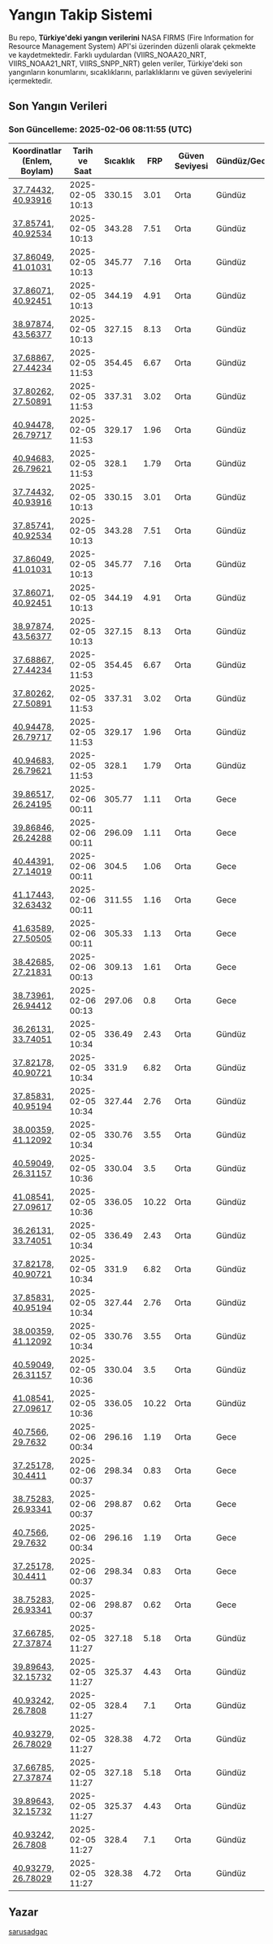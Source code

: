 # Yangın Takip Sistemi

Bu repo, **Türkiye'deki yangın verilerini** NASA FIRMS (Fire Information for Resource Management System) API'si üzerinden düzenli olarak çekmekte ve kaydetmektedir. Farklı uydulardan (VIIRS_NOAA20_NRT, VIIRS_NOAA21_NRT, VIIRS_SNPP_NRT) gelen veriler, Türkiye'deki son yangınların konumlarını, sıcaklıklarını, parlaklıklarını ve güven seviyelerini içermektedir.

## Son Yangın Verileri
### Son Güncelleme: 2025-02-06 08:11:55 (UTC)

| Koordinatlar (Enlem, Boylam) | Tarih ve Saat | Sıcaklık | FRP | Güven Seviyesi | Gündüz/Gece |
|-----------------------------|----------------|----------|-----|----------------|-------------|
| [37.74432, 40.93916](https://www.google.com/maps?q=37.74432,40.93916) | 2025-02-05 10:13 | 330.15 | 3.01 | Orta | Gündüz |
| [37.85741, 40.92534](https://www.google.com/maps?q=37.85741,40.92534) | 2025-02-05 10:13 | 343.28 | 7.51 | Orta | Gündüz |
| [37.86049, 41.01031](https://www.google.com/maps?q=37.86049,41.01031) | 2025-02-05 10:13 | 345.77 | 7.16 | Orta | Gündüz |
| [37.86071, 40.92451](https://www.google.com/maps?q=37.86071,40.92451) | 2025-02-05 10:13 | 344.19 | 4.91 | Orta | Gündüz |
| [38.97874, 43.56377](https://www.google.com/maps?q=38.97874,43.56377) | 2025-02-05 10:13 | 327.15 | 8.13 | Orta | Gündüz |
| [37.68867, 27.44234](https://www.google.com/maps?q=37.68867,27.44234) | 2025-02-05 11:53 | 354.45 | 6.67 | Orta | Gündüz |
| [37.80262, 27.50891](https://www.google.com/maps?q=37.80262,27.50891) | 2025-02-05 11:53 | 337.31 | 3.02 | Orta | Gündüz |
| [40.94478, 26.79717](https://www.google.com/maps?q=40.94478,26.79717) | 2025-02-05 11:53 | 329.17 | 1.96 | Orta | Gündüz |
| [40.94683, 26.79621](https://www.google.com/maps?q=40.94683,26.79621) | 2025-02-05 11:53 | 328.1 | 1.79 | Orta | Gündüz |
| [37.74432, 40.93916](https://www.google.com/maps?q=37.74432,40.93916) | 2025-02-05 10:13 | 330.15 | 3.01 | Orta | Gündüz |
| [37.85741, 40.92534](https://www.google.com/maps?q=37.85741,40.92534) | 2025-02-05 10:13 | 343.28 | 7.51 | Orta | Gündüz |
| [37.86049, 41.01031](https://www.google.com/maps?q=37.86049,41.01031) | 2025-02-05 10:13 | 345.77 | 7.16 | Orta | Gündüz |
| [37.86071, 40.92451](https://www.google.com/maps?q=37.86071,40.92451) | 2025-02-05 10:13 | 344.19 | 4.91 | Orta | Gündüz |
| [38.97874, 43.56377](https://www.google.com/maps?q=38.97874,43.56377) | 2025-02-05 10:13 | 327.15 | 8.13 | Orta | Gündüz |
| [37.68867, 27.44234](https://www.google.com/maps?q=37.68867,27.44234) | 2025-02-05 11:53 | 354.45 | 6.67 | Orta | Gündüz |
| [37.80262, 27.50891](https://www.google.com/maps?q=37.80262,27.50891) | 2025-02-05 11:53 | 337.31 | 3.02 | Orta | Gündüz |
| [40.94478, 26.79717](https://www.google.com/maps?q=40.94478,26.79717) | 2025-02-05 11:53 | 329.17 | 1.96 | Orta | Gündüz |
| [40.94683, 26.79621](https://www.google.com/maps?q=40.94683,26.79621) | 2025-02-05 11:53 | 328.1 | 1.79 | Orta | Gündüz |
| [39.86517, 26.24195](https://www.google.com/maps?q=39.86517,26.24195) | 2025-02-06 00:11 | 305.77 | 1.11 | Orta | Gece |
| [39.86846, 26.24288](https://www.google.com/maps?q=39.86846,26.24288) | 2025-02-06 00:11 | 296.09 | 1.11 | Orta | Gece |
| [40.44391, 27.14019](https://www.google.com/maps?q=40.44391,27.14019) | 2025-02-06 00:11 | 304.5 | 1.06 | Orta | Gece |
| [41.17443, 32.63432](https://www.google.com/maps?q=41.17443,32.63432) | 2025-02-06 00:11 | 311.55 | 1.16 | Orta | Gece |
| [41.63589, 27.50505](https://www.google.com/maps?q=41.63589,27.50505) | 2025-02-06 00:11 | 305.33 | 1.13 | Orta | Gece |
| [38.42685, 27.21831](https://www.google.com/maps?q=38.42685,27.21831) | 2025-02-06 00:13 | 309.13 | 1.61 | Orta | Gece |
| [38.73961, 26.94412](https://www.google.com/maps?q=38.73961,26.94412) | 2025-02-06 00:13 | 297.06 | 0.8 | Orta | Gece |
| [36.26131, 33.74051](https://www.google.com/maps?q=36.26131,33.74051) | 2025-02-05 10:34 | 336.49 | 2.43 | Orta | Gündüz |
| [37.82178, 40.90721](https://www.google.com/maps?q=37.82178,40.90721) | 2025-02-05 10:34 | 331.9 | 6.82 | Orta | Gündüz |
| [37.85831, 40.95194](https://www.google.com/maps?q=37.85831,40.95194) | 2025-02-05 10:34 | 327.44 | 2.76 | Orta | Gündüz |
| [38.00359, 41.12092](https://www.google.com/maps?q=38.00359,41.12092) | 2025-02-05 10:34 | 330.76 | 3.55 | Orta | Gündüz |
| [40.59049, 26.31157](https://www.google.com/maps?q=40.59049,26.31157) | 2025-02-05 10:36 | 330.04 | 3.5 | Orta | Gündüz |
| [41.08541, 27.09617](https://www.google.com/maps?q=41.08541,27.09617) | 2025-02-05 10:36 | 336.05 | 10.22 | Orta | Gündüz |
| [36.26131, 33.74051](https://www.google.com/maps?q=36.26131,33.74051) | 2025-02-05 10:34 | 336.49 | 2.43 | Orta | Gündüz |
| [37.82178, 40.90721](https://www.google.com/maps?q=37.82178,40.90721) | 2025-02-05 10:34 | 331.9 | 6.82 | Orta | Gündüz |
| [37.85831, 40.95194](https://www.google.com/maps?q=37.85831,40.95194) | 2025-02-05 10:34 | 327.44 | 2.76 | Orta | Gündüz |
| [38.00359, 41.12092](https://www.google.com/maps?q=38.00359,41.12092) | 2025-02-05 10:34 | 330.76 | 3.55 | Orta | Gündüz |
| [40.59049, 26.31157](https://www.google.com/maps?q=40.59049,26.31157) | 2025-02-05 10:36 | 330.04 | 3.5 | Orta | Gündüz |
| [41.08541, 27.09617](https://www.google.com/maps?q=41.08541,27.09617) | 2025-02-05 10:36 | 336.05 | 10.22 | Orta | Gündüz |
| [40.7566, 29.7632](https://www.google.com/maps?q=40.7566,29.7632) | 2025-02-06 00:34 | 296.16 | 1.19 | Orta | Gece |
| [37.25178, 30.4411](https://www.google.com/maps?q=37.25178,30.4411) | 2025-02-06 00:37 | 298.34 | 0.83 | Orta | Gece |
| [38.75283, 26.93341](https://www.google.com/maps?q=38.75283,26.93341) | 2025-02-06 00:37 | 298.87 | 0.62 | Orta | Gece |
| [40.7566, 29.7632](https://www.google.com/maps?q=40.7566,29.7632) | 2025-02-06 00:34 | 296.16 | 1.19 | Orta | Gece |
| [37.25178, 30.4411](https://www.google.com/maps?q=37.25178,30.4411) | 2025-02-06 00:37 | 298.34 | 0.83 | Orta | Gece |
| [38.75283, 26.93341](https://www.google.com/maps?q=38.75283,26.93341) | 2025-02-06 00:37 | 298.87 | 0.62 | Orta | Gece |
| [37.66785, 27.37874](https://www.google.com/maps?q=37.66785,27.37874) | 2025-02-05 11:27 | 327.18 | 5.18 | Orta | Gündüz |
| [39.89643, 32.15732](https://www.google.com/maps?q=39.89643,32.15732) | 2025-02-05 11:27 | 325.37 | 4.43 | Orta | Gündüz |
| [40.93242, 26.7808](https://www.google.com/maps?q=40.93242,26.7808) | 2025-02-05 11:27 | 328.4 | 7.1 | Orta | Gündüz |
| [40.93279, 26.78029](https://www.google.com/maps?q=40.93279,26.78029) | 2025-02-05 11:27 | 328.38 | 4.72 | Orta | Gündüz |
| [37.66785, 27.37874](https://www.google.com/maps?q=37.66785,27.37874) | 2025-02-05 11:27 | 327.18 | 5.18 | Orta | Gündüz |
| [39.89643, 32.15732](https://www.google.com/maps?q=39.89643,32.15732) | 2025-02-05 11:27 | 325.37 | 4.43 | Orta | Gündüz |
| [40.93242, 26.7808](https://www.google.com/maps?q=40.93242,26.7808) | 2025-02-05 11:27 | 328.4 | 7.1 | Orta | Gündüz |
| [40.93279, 26.78029](https://www.google.com/maps?q=40.93279,26.78029) | 2025-02-05 11:27 | 328.38 | 4.72 | Orta | Gündüz |

## Yazar

[sarusadgac](https://x.com/sarusadgac)
